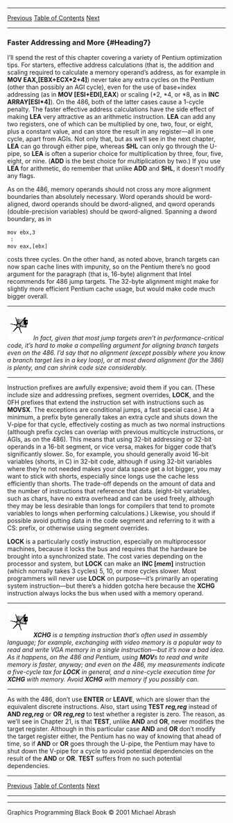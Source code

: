   ------------------------ --------------------------------- --------------------
  [Previous](19-02.html)   [Table of Contents](index.html)   [Next](19-04.html)
  ------------------------ --------------------------------- --------------------

### Faster Addressing and More {#Heading7}

I’ll spend the rest of this chapter covering a variety of Pentium
optimization tips. For starters, effective address calculations (that
is, the addition and scaling required to calculate a memory operand’s
address, as for example in **MOV EAX,[EBX+ECX\*2+4]**) never take any
extra cycles on the Pentium (other than possibly an AGI cycle), even for
the use of base+index addressing (as in **MOV [ESI+EDI],EAX**) or
scaling (\*2, \*4, or \*8, as in **INC ARRAY[ESI\*4]**). On the 486,
both of the latter cases cause a 1-cycle penalty. The faster effective
address calculations have the side effect of making **LEA** very
attractive as an arithmetic instruction. **LEA** can add any two
registers, one of which can be multiplied by one, two, four, or eight,
plus a constant value, and can store the result in any register—all in
one cycle, apart from AGIs. Not only that, but as we’ll see in the next
chapter, **LEA** can go through either pipe, whereas **SHL** can only go
through the U-pipe, so **LEA** is often a superior choice for
multiplication by three, four, five, eight, or nine. (**ADD** is the
best choice for multiplication by two.) If you use **LEA** for
arithmetic, do remember that unlike **ADD** and **SHL**, it doesn’t
modify any flags.

As on the 486, memory operands should not cross any more alignment
boundaries than absolutely necessary. Word operands should be
word-aligned, dword operands should be dword-aligned, and qword operands
(double-precision variables) should be qword-aligned. Spanning a dword
boundary, as in

    mov ebx,3
     :
    mov eax,[ebx]

costs three cycles. On the other hand, as noted above, branch targets
can now span cache lines with impunity, so on the Pentium there’s no
good argument for the paragraph (that is, 16-byte) alignment that Intel
recommends for 486 jump targets. The 32-byte alignment might make for
slightly more efficient Pentium cache usage, but would make code much
bigger overall.

  ------------------- -------------------------------------------------------------------------------------------------------------------------------------------------------------------------------------------------------------------------------------------------------------------------------------------------------------------------------------------------------------
  ![](images/i.jpg)   *In fact, given that most jump targets aren’t in performance-critical code, it’s hard to make a compelling argument for aligning branch targets even on the 486. I’d say that no alignment (except possibly where you know a branch target lies in a key loop), or at most dword alignment (for the 386) is plenty, and can shrink code size considerably.*
  ------------------- -------------------------------------------------------------------------------------------------------------------------------------------------------------------------------------------------------------------------------------------------------------------------------------------------------------------------------------------------------------

Instruction prefixes are awfully expensive; avoid them if you can.
(These include size and addressing prefixes, segment overrides,
**LOCK**, and the 0FH prefixes that extend the instruction set with
instructions such as **MOVSX**. The exceptions are conditional jumps, a
fast special case.) At a minimum, a prefix byte generally takes an extra
cycle and shuts down the V-pipe for that cycle, effectively costing as
much as two normal instructions (although prefix cycles can overlap with
previous multicycle instructions, or AGIs, as on the 486). This means
that using 32-bit addressing or 32-bit operands in a 16-bit segment, or
vice versa, makes for bigger code that’s significantly slower. So, for
example, you should generally avoid 16-bit variables (shorts, in C) in
32-bit code, although if using 32-bit variables where they’re not needed
makes your data space get a lot bigger, you may want to stick with
shorts, especially since longs use the cache less efficiently than
shorts. The trade-off depends on the amount of data and the number of
instructions that reference that data. (eight-bit variables, such as
chars, have no extra overhead and can be used freely, although they may
be less desirable than longs for compilers that tend to promote
variables to longs when performing calculations.) Likewise, you should
if possible avoid putting data in the code segment and referring to it
with a CS: prefix, or otherwise using segment overrides.

**LOCK** is a particularly costly instruction, especially on
multiprocessor machines, because it locks the bus and requires that the
hardware be brought into a synchronized state. The cost varies depending
on the processor and system, but **LOCK** can make an **INC [*mem*]**
instruction (which normally takes 3 cycles) 5, 10, or more cycles
slower. Most programmers will never use **LOCK** on purpose—it’s
primarily an operating system instruction—but there’s a hidden gotcha
here because the **XCHG** instruction always locks the bus when used
with a memory operand.

  ------------------- ---------------------------------------------------------------------------------------------------------------------------------------------------------------------------------------------------------------------------------------------------------------------------------------------------------------------------------------------------------------------------------------------------------------------------------------------------------------------------------------------------------------------------
  ![](images/i.jpg)   ***XCHG** is a tempting instruction that’s often used in assembly language; for example, exchanging with video memory is a popular way to read and write VGA memory in a single instruction—but it’s now a bad idea. As it happens, on the 486 and Pentium, using **MOV**s to read and write memory is faster, anyway; and even on the 486, my measurements indicate a five-cycle tax for **LOCK** in general, and a nine-cycle execution time for **XCHG** with memory. Avoid **XCHG** with memory if you possibly can.*
  ------------------- ---------------------------------------------------------------------------------------------------------------------------------------------------------------------------------------------------------------------------------------------------------------------------------------------------------------------------------------------------------------------------------------------------------------------------------------------------------------------------------------------------------------------------

As with the 486, don’t use **ENTER** or **LEAVE**, which are slower than
the equivalent discrete instructions. Also, start using **TEST
*reg,reg*** instead of **AND *reg,reg*** or **OR *reg,reg*** to test
whether a register is zero. The reason, as we’ll see in Chapter 21, is
that **TEST**, unlike **AND** and **OR**, never modifies the target
register. Although in this particular case **AND** and **OR** don’t
modify the target register either, the Pentium has no way of knowing
that ahead of time, so if **AND** or **OR** goes through the U-pipe, the
Pentium may have to shut down the V-pipe for a cycle to avoid potential
dependencies on the result of the **AND** or **OR**. **TEST** suffers
from no such potential dependencies.

  ------------------------ --------------------------------- --------------------
  [Previous](19-02.html)   [Table of Contents](index.html)   [Next](19-04.html)
  ------------------------ --------------------------------- --------------------

* * * * *

Graphics Programming Black Book © 2001 Michael Abrash
